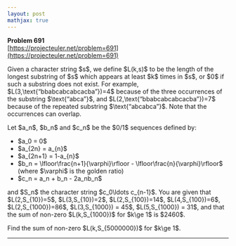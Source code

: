 ```yaml
---
layout: post
mathjax: true
---
```

**Problem 691**  
[https://projecteuler.net/problem=691](https://projecteuler.net/problem=691)

<p>Given a character string $s$, we define $L(k,s)$ to be the length of the longest substring of $s$ which appears at least $k$ times in $s$, or $0$ if such a substring does not exist. For example, $L(3,\text{“bbabcabcabcacba”})=4$ because of the three occurrences of the substring $\text{“abca”}$, and $L(2,\text{“bbabcabcabcacba”})=7$ because of the repeated substring $\text{“abcabca”}$. Note that the occurrences can overlap.</p>

<p>Let $a_n$, $b_n$ and $c_n$ be the $0/1$ sequences defined by:</p>
<ul>
<li>$a_0 = 0$</li>
<li>$a_{2n} = a_{n}$</li>
<li>$a_{2n+1} = 1-a_{n}$</li>
<li>$b_n = \lfloor\frac{n+1}{\varphi}\rfloor - \lfloor\frac{n}{\varphi}\rfloor$ (where $\varphi$ is the golden ratio)</li>
<li>$c_n = a_n + b_n - 2a_nb_n$</li>
</ul>
<p>and $S_n$ the character string $c_0\ldots c_{n-1}$. You are given that $L(2,S_{10})=5$, $L(3,S_{10})=2$, $L(2,S_{100})=14$, $L(4,S_{100})=6$, $L(2,S_{1000})=86$, $L(3,S_{1000}) = 45$, $L(5,S_{1000}) = 31$, and that the sum of non-zero $L(k,S_{1000})$ for $k\ge 1$ is $2460$.</p>

<p>Find the sum of non-zero $L(k,S_{5000000})$ for $k\ge 1$.</p>

---
